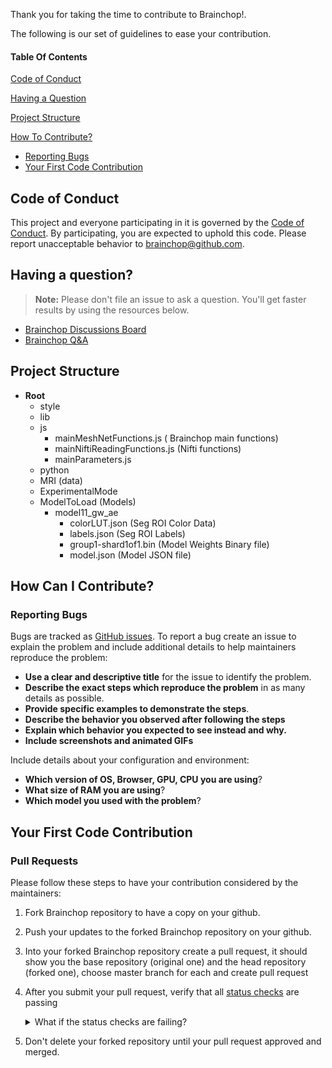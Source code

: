 Thank you for taking the time to contribute to Brainchop!.

The following is our set of guidelines to ease your contribution. 

#### Table Of Contents

[Code of Conduct](#code-of-conduct)

[Having a Question](#Having-a-question)

[ Project Structure ](#Project-Structure)

[How To Contribute?](#how-can-i-contribute)
  * [Reporting Bugs](#reporting-bugs)
  * [Your First Code Contribution](#your-first-code-contribution)




## Code of Conduct

This project and everyone participating in it is governed by the [Code of Conduct](https://github.com/neuroneural/brainchop/wiki/CODE-OF-CONDUCT). By participating, you are expected to uphold this code. Please report unacceptable behavior to [brainchop@github.com](mailto:brainchop@github.com).

## Having a question? 

> **Note:** Please don't file an issue to ask a question. You'll get faster results by using the resources below.

* [Brainchop Discussions Board](https://github.com/neuroneural/brainchop/discussions)
* [Brainchop Q&A](https://github.com/neuroneural/brainchop/discussions/categories/q-a)



## Project Structure 

  * **Root**  
    * style 
    * lib
    * js 
       * mainMeshNetFunctions.js ( Brainchop main functions)
       * mainNiftiReadingFunctions.js (Nifti functions)
       * mainParameters.js 
    * python  
    * MRI (data) 
    * ExperimentalMode 
    * ModelToLoad (Models)
       * model11_gw_ae 
           * colorLUT.json (Seg ROI Color Data)
           * labels.json (Seg ROI Labels)
           * group1-shard1of1.bin (Model Weights Binary file)
           * model.json (Model JSON file)         
 


## How Can I Contribute?

### Reporting Bugs

Bugs are tracked as [GitHub issues](https://guides.github.com/features/issues/). To report a bug create an issue  to explain the problem and include additional details to help maintainers reproduce the problem:

* **Use a clear and descriptive title** for the issue to identify the problem.
* **Describe the exact steps which reproduce the problem** in as many details as possible. 
* **Provide specific examples to demonstrate the steps**. 
* **Describe the behavior you observed after following the steps** 
* **Explain which behavior you expected to see instead and why.**
* **Include screenshots and animated GIFs** 


Include details about your configuration and environment:

* **Which version of OS, Browser, GPU, CPU  you are using**?
* **What size of RAM you are using**?
* **Which model you used with the  problem**?




## Your First Code Contribution

### Pull Requests


Please follow these steps to have your contribution considered by the maintainers:

1. Fork Brainchop repository to have a copy on your github.
2. Push your updates to the forked Brainchop repository on your github.
3. Into your forked Brainchop repository create a pull request, it should show you the base repository (original one)  and the head repository (forked one), choose master branch for each and create pull request
4. After you submit your pull request, verify that all [status checks](https://help.github.com/articles/about-status-checks/) are passing <details><summary>What if the status checks are failing?</summary>If a status check is failing, and you believe that the failure is unrelated to your change, please leave a comment on the pull request explaining why you believe the failure is unrelated. A maintainer will re-run the status check for you. If we conclude that the failure was a false positive, then we will open an issue to track that problem with our status check suite.</details>

5. Don't delete your forked repository until your pull request approved and merged. 
